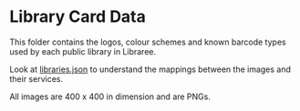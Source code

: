 # Library Card Data

This folder contains the logos, colour schemes and known barcode types used by each public library in Libraree.

Look at [libraries.json](https://github.com/cpwood/Libraree/blob/main/src/cards/libraries.json) to understand the mappings between the images and their services.

All images are 400 x 400 in dimension and are PNGs.
